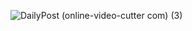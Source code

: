 
![DailyPost (online-video-cutter com) (3)](https://github.com/user-attachments/assets/96206397-a01c-491f-bc78-4175c7fca331)
